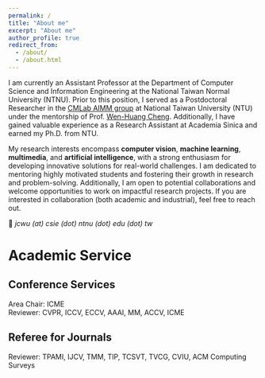 ```yaml
---
permalink: /
title: "About me"
excerpt: "About me"
author_profile: true
redirect_from: 
  - /about/
  - /about.html
---
```



I am currently an Assistant Professor at the Department of Computer Science and Information Engineering at the National Taiwan Normal University (NTNU). Prior to this position, I served as a Postdoctoral Researcher in the [CMLab AIMM group](https://aimm.cmlab.csie.ntu.edu.tw/index.html) at National Taiwan University (NTU) under the mentorship of Prof. [Wen-Huang Cheng](https://www.csie.ntu.edu.tw/~wenhuang/). Additionally, I have gained valuable experience as a Research Assistant at Academia Sinica and earned my Ph.D. from NTU.

My research interests encompass **computer vision**, **machine learning**, **multimedia**, and **artificial intelligence**, with a strong enthusiasm for developing innovative solutions for real-world challenges. I am dedicated to mentoring highly motivated students and fostering their growth in research and problem-solving. Additionally, I am open to potential collaborations and welcome opportunities to work on impactful research projects. If you are interested in collaboration (both academic and industrial), feel free to reach out.




📩 *jcwu (at) csie (dot) ntnu (dot) edu (dot) tw*


# Academic Service

## Conference Services  

Area Chair: ICME  
Reviewer: CVPR, ICCV, ECCV, AAAI, MM, ACCV, ICME 

## Referee for Journals  
Reviewer: TPAMI, IJCV, TMM, TIP, TCSVT, TVCG, CVIU, ACM Computing Surveys 
